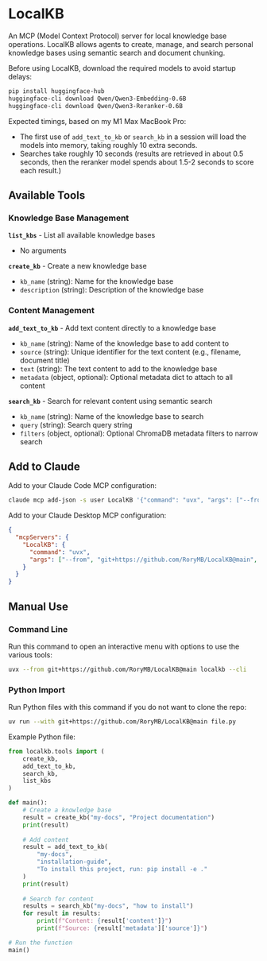 # LocalKB

An MCP (Model Context Protocol) server for local knowledge base operations. LocalKB allows agents to create, manage, and search personal knowledge bases using semantic search and document chunking.

Before using LocalKB, download the required models to avoid startup delays:

```bash
pip install huggingface-hub
huggingface-cli download Qwen/Qwen3-Embedding-0.6B
huggingface-cli download Qwen/Qwen3-Reranker-0.6B
```

Expected timings, based on my M1 Max MacBook Pro:
- The first use of `add_text_to_kb` or `search_kb` in a session will load the models into memory, taking roughly 10 extra seconds.
- Searches take roughly 10 seconds (results are retrieved in about 0.5 seconds, then the reranker model spends about 1.5-2 seconds to score each result.)

## Available Tools

### Knowledge Base Management

**`list_kbs`** - List all available knowledge bases
- No arguments

**`create_kb`** - Create a new knowledge base
- `kb_name` (string): Name for the knowledge base
- `description` (string): Description of the knowledge base

### Content Management

**`add_text_to_kb`** - Add text content directly to a knowledge base
- `kb_name` (string): Name of the knowledge base to add content to
- `source` (string): Unique identifier for the text content (e.g., filename, document title)
- `text` (string): The text content to add to the knowledge base
- `metadata` (object, optional): Optional metadata dict to attach to all content

**`search_kb`** - Search for relevant content using semantic search
- `kb_name` (string): Name of the knowledge base to search
- `query` (string): Search query string
- `filters` (object, optional): Optional ChromaDB metadata filters to narrow search


## Add to Claude

Add to your Claude Code MCP configuration:

```bash
claude mcp add-json -s user LocalKB '{"command": "uvx", "args": ["--from", "git+https://github.com/RoryMB/LocalKB@main", "localkb"]}'
```

Add to your Claude Desktop MCP configuration:

```json
{
  "mcpServers": {
    "LocalKB": {
      "command": "uvx",
      "args": ["--from", "git+https://github.com/RoryMB/LocalKB@main", "localkb"]
    }
  }
}
```

## Manual Use

### Command Line

Run this command to open an interactive menu with options to use the various tools:

```bash
uvx --from git+https://github.com/RoryMB/LocalKB@main localkb --cli
```

### Python Import

Run Python files with this command if you do not want to clone the repo:

```bash
uv run --with git+https://github.com/RoryMB/LocalKB@main file.py
```

Example Python file:

```python
from localkb.tools import (
    create_kb,
    add_text_to_kb,
    search_kb,
    list_kbs
)

def main():
    # Create a knowledge base
    result = create_kb("my-docs", "Project documentation")
    print(result)
    
    # Add content
    result = add_text_to_kb(
        "my-docs",
        "installation-guide",
        "To install this project, run: pip install -e ."
    )
    print(result)
    
    # Search for content
    results = search_kb("my-docs", "how to install")
    for result in results:
        print(f"Content: {result['content']}")
        print(f"Source: {result['metadata']['source']}")

# Run the function
main()
```
